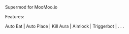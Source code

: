 Supermod for MooMoo.io

Features:

Auto Eat |
Auto Place |
Kill Aura |
Aimlock |
Triggerbot |
.
.
.

